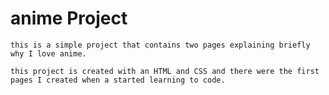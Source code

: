 # anime Project

    this is a simple project that contains two pages explaining briefly why I love anime.

    this project is created with an HTML and CSS and there were the first pages I created when a started learning to code.